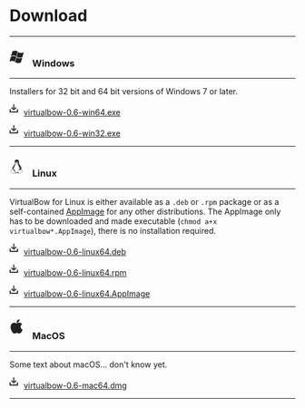 # Download

---

### <img src="../images/windows.png" style="width: 25px; margin: 0px 15px 5px 0px">Windows

---

Installers for 32 bit and 64 bit versions of Windows 7 or later.

<img src="../images/download.png" style="width: 15px; margin: 0px 10px 5px 0px">[virtualbow-0.6-win64.exe]()

<img src="../images/download.png" style="width: 15px; margin: 0px 10px 5px 0px">[virtualbow-0.6-win32.exe]()

---

### <img src="../images/linux.png" style="width: 25px; margin: 0px 15px 5px 0px">Linux

---

VirtualBow for Linux is either available as a `.deb` or `.rpm` package or as a self-contained [AppImage](https://appimage.org/) for any other distributions.
The AppImage only has to be downloaded and made executable (`chmod a+x virtualbow*.AppImage`), there is no installation required.

<img src="../images/download.png" style="width: 15px; margin: 0px 10px 5px 0px">[virtualbow-0.6-linux64.deb]()

<img src="../images/download.png" style="width: 15px; margin: 0px 10px 5px 0px">[virtualbow-0.6-linux64.rpm]()

<img src="../images/download.png" style="width: 15px; margin: 0px 10px 5px 0px">[virtualbow-0.6-linux64.AppImage]()

---

### <img src="../images/apple.png" style="width: 25px; margin: 0px 15px 10px 0px">MacOS

---

Some text about macOS... don't know yet.

<img src="../images/download.png" style="width: 15px; margin: 0px 10px 5px 0px">[virtualbow-0.6-mac64.dmg]()

---
